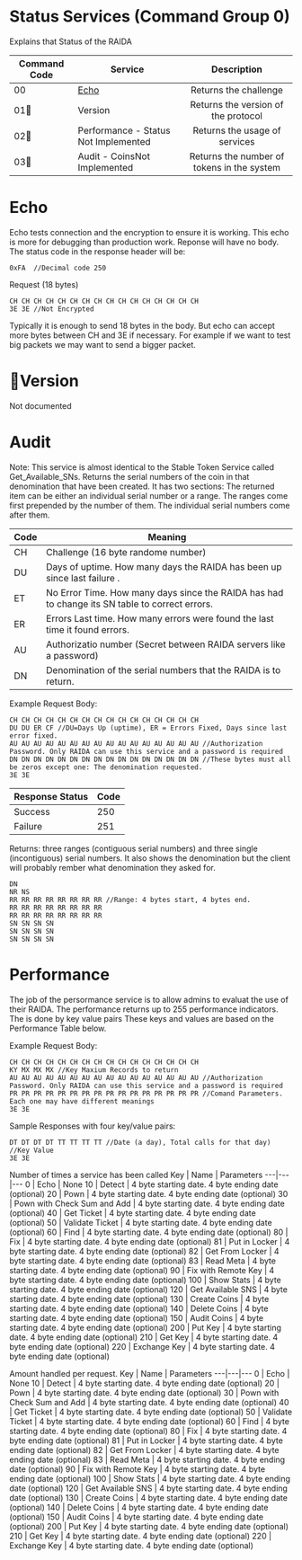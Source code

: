 # Status Services (Command Group 0)

Explains that Status of the RAIDA


Command Code | Service | Description
--- | --- | :---: 
00 | [Echo](OFF_LEDGER.md#echo) | Returns the challenge 
01🔴 | Version  | Returns the version of the protocol
02🔴 | Performance - Status Not Implemented | Returns the usage of services
03🔴 | Audit - CoinsNot Implemented | Returns the number of tokens in the system


# Echo  

Echo tests connection and the encryption to ensure it is working. This echo is more for debugging than production work.
Reponse will have no body. The status code in the response header will be:
```
0xFA  //Decimal code 250
```

Request (18 bytes)
```hex
CH CH CH CH CH CH CH CH CH CH CH CH CH CH CH CH
3E 3E //Not Encrypted
```

Typically it is enough to send 18 bytes in the body. 
But echo can accept more bytes between CH and 3E if necessary. 
For example if we want to test big packets we may want to send a bigger packet.


# 🔴Version
Not documented
<!--
# Not Implemented 
## Show Stats
Sends the data in RAM from the last statistics dump. 
This service must be able to be turned off incase of Denial of service attacks. 
So it will only respond to a 1 request per ten seconds. 

## Show Stats Table in RAIDA RAM

Index | Column Name | Datatype | Notes
0 |  Echo | 4 bytes | Every time echo is called ++
1 |  Audit | 4 bytes | Tracks status calls
2 |  Status | 4 bytes | ++
3 |  Echo | 4 bytes | ++
4 |  Echo | 4 bytes |  ++
5 |  Echo | 4 bytes | ++


Sample Request: 

```hex
CH CH CH CH CH CH CH CH CH CH CH CH CH CH CH CH
AU AU AU AU AU AU AU AU AU AU AU AU AU AU AU AU //Autherization: Only RAIDA can uA password given only to status reporting servers
ST // Status Code requested
AM AM AM //Number of records requested. 

3E 3E //Not encryption
```
Sample Respons:
```

Needs to be decided. 

```
-->

# Audit
Note: This service is almost identical to the Stable Token Service called Get_Available_SNs.
Returns the serial numbers of the coin in that denomination that have been created. It has two sections: The returned item can be either an individual serial number or a range.
The ranges come first prepended by the number of them. The individual serial numbers come after them.


Code | Meaning
--|--
CH |  Challenge (16 byte randome number)
DU |  Days of uptime. How many days the RAIDA has been up since last failure .
ET | No Error Time. How many days since the RAIDA has had to change its SN table to correct errors. 
ER | Errors Last time. How many errors were found the last time it found errors.  
AU |  Authorizatio number (Secret between RAIDA servers like a password)
DN | Denomination of the serial numbers that the RAIDA is to return. 


Example Request Body:
```hex
CH CH CH CH CH CH CH CH CH CH CH CH CH CH CH CH
DU DU ER CF //DU=Days Up (uptime), ER = Errors Fixed, Days since last error fixed.   
AU AU AU AU AU AU AU AU AU AU AU AU AU AU AU AU //Authorization Password. Only RAIDA can use this service and a password is required
DN DN DN DN DN DN DN DN DN DN DN DN DN DN DN DN //These bytes must all be zeros except one: The denomination requested. 
3E 3E
```


Response Status | Code
---|---
Success | 250
Failure | 251


Returns: three ranges (contiguous serial numbers) and three single (incontiguous) serial numbers. It also shows the denomination but the client will probably 
rember what denomination they asked for. 
```
DN   
NR NS 
RR RR RR RR RR RR RR RR //Range: 4 bytes start, 4 bytes end. 
RR RR RR RR RR RR RR RR
RR RR RR RR RR RR RR RR 
SN SN SN SN
SN SN SN SN
SN SN SN SN 
```


# Performance
The job of the persormance service is to allow admins to evaluat the use of their RAIDA. 
The performance returns up to 255 performance indicators. 
The is done by key value pairs These keys and values are based on the Performance Table below. 

Example Request Body:
```hex
CH CH CH CH CH CH CH CH CH CH CH CH CH CH CH CH
KY MX MX MX //Key Maxium Records to return
AU AU AU AU AU AU AU AU AU AU AU AU AU AU AU AU //Authorization Password. Only RAIDA can use this service and a password is required
PR PR PR PR PR PR PR PR PR PR PR PR PR PR PR PR //Comand Parameters. Each one may have different meanings 
3E 3E
```

Sample Responses with four key/value pairs:
```
DT DT DT DT TT TT TT TT //Date (a day), Total calls for that day)   //Key Value
3E 3E
```

Number of times a service has been called
Key | Name | Parameters
---|---|---
0 | Echo | None
10 | Detect | 4 byte starting date. 4 byte ending date (optional)
20 | Pown | 4 byte starting date. 4 byte ending date (optional)
30 | Pown with Check Sum and Add | 4 byte starting date. 4 byte ending date (optional)
40 | Get Ticket | 4 byte starting date. 4 byte ending date (optional)
50 | Validate Ticket | 4 byte starting date. 4 byte ending date (optional)
60 | Find | 4 byte starting date. 4 byte ending date (optional)
80 | Fix | 4 byte starting date. 4 byte ending date (optional)
81 | Put in Locker | 4 byte starting date. 4 byte ending date (optional)
82 | Get From Locker | 4 byte starting date. 4 byte ending date (optional)
83 | Read Meta | 4 byte starting date. 4 byte ending date (optional)
90 | Fix with Remote Key | 4 byte starting date. 4 byte ending date (optional)
100 | Show Stats | 4 byte starting date. 4 byte ending date (optional)
120 | Get Available SNS | 4 byte starting date. 4 byte ending date (optional)
130 | 	Create Coins | 4 byte starting date. 4 byte ending date (optional)
140 | Delete Coins | 4 byte starting date. 4 byte ending date (optional)
150 | Audit Coins | 4 byte starting date. 4 byte ending date (optional)
200 | Put Key | 4 byte starting date. 4 byte ending date (optional)
210 | Get Key | 4 byte starting date. 4 byte ending date (optional)
220 | Exchange Key | 4 byte starting date. 4 byte ending date (optional)

Amount handled per request. 
Key | Name | Parameters
---|---|---
0 | Echo | None
10 | Detect | 4 byte starting date. 4 byte ending date (optional)
20 | Pown | 4 byte starting date. 4 byte ending date (optional)
30 | Pown with Check Sum and Add | 4 byte starting date. 4 byte ending date (optional)
40 | Get Ticket | 4 byte starting date. 4 byte ending date (optional)
50 | Validate Ticket | 4 byte starting date. 4 byte ending date (optional)
60 | Find | 4 byte starting date. 4 byte ending date (optional)
80 | Fix | 4 byte starting date. 4 byte ending date (optional)
81 | Put in Locker | 4 byte starting date. 4 byte ending date (optional)
82 | Get From Locker | 4 byte starting date. 4 byte ending date (optional)
83 | Read Meta | 4 byte starting date. 4 byte ending date (optional)
90 | Fix with Remote Key | 4 byte starting date. 4 byte ending date (optional)
100 | Show Stats | 4 byte starting date. 4 byte ending date (optional)
120 | Get Available SNS | 4 byte starting date. 4 byte ending date (optional)
130 | 	Create Coins | 4 byte starting date. 4 byte ending date (optional)
140 | Delete Coins | 4 byte starting date. 4 byte ending date (optional)
150 | Audit Coins | 4 byte starting date. 4 byte ending date (optional)
200 | Put Key | 4 byte starting date. 4 byte ending date (optional)
210 | Get Key | 4 byte starting date. 4 byte ending date (optional)
220 | Exchange Key | 4 byte starting date. 4 byte ending date (optional)



